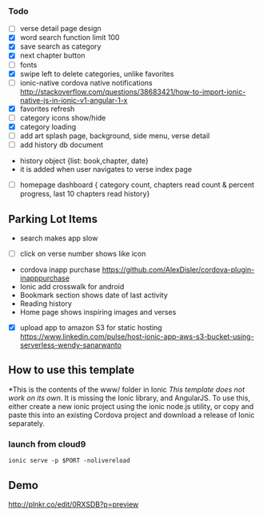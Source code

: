 ### Todo
-[ ] verse detail page design
-[X] word search function limit 100
-[X] save search as category
-[X] next chapter button
-[ ] fonts
-[X] swipe left to delete categories, unlike favorites
-[ ] ionic-native cordova native notifications http://stackoverflow.com/questions/38683421/how-to-import-ionic-native-js-in-ionic-v1-angular-1-x
-[X] favorites refresh
-[ ] category icons show/hide
-[X] category loading
-[ ] add art splash page, background, side menu, verse detail
-[ ] add history db document
- history object {list: book,chapter, date}
- it is added when user navigates to verse index page
-[ ] homepage dashboard
{ category count, chapters read count & percent progress, last 10 chapters read history}

## Parking Lot Items
 * search makes app slow
-[ ] click on verse number shows like icon
 * cordova inapp purchase https://github.com/AlexDisler/cordova-plugin-inapppurchase
 * Ionic add crosswalk for android
 * Bookmark section shows date of last activity
 * Reading history
 * Home page shows inspiring images and verses
 -[X] upload app to amazon S3 for static hosting
 https://www.linkedin.com/pulse/host-ionic-app-aws-s3-bucket-using-serverless-wendy-sanarwanto


## How to use this template
 *This is the contents of the www/ folder in Ionic
 *This template does not work on its own*. It is missing the Ionic library, and AngularJS.
To use this, either create a new ionic project using the ionic node.js utility, or copy and paste this into an existing Cordova project and download a release of Ionic separately.

### launch from cloud9
`ionic serve -p $PORT -nolivereload`

## Demo
http://plnkr.co/edit/0RXSDB?p=preview
